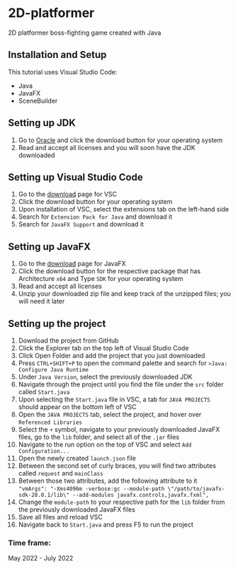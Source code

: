 # 2D-platformer
2D platformer boss-fighting game created with Java

## Installation and Setup
This tutorial uses Visual Studio Code:
- Java
- JavaFX
- SceneBuilder

## Setting up JDK
1. Go to [Oracle](https://www.oracle.com/java/technologies/downloads/) and click the download button for your operating system
2. Read and accept all licenses and you will soon have the JDK downloaded

## Setting up Visual Studio Code
1. Go to the [download](https://code.visualstudio.com/download) page for VSC
2. Click the download button for your operating system
3. Upon installation of VSC, select the extensions tab on the left-hand side
4. Search for `Extension Pack for Java` and download it
5. Search for `JavaFX Support` and download it

## Setting up JavaFX
1. Go to the [download](https://gluonhq.com/products/javafx/) page for JavaFX
2. Click the download button for the respective package that has Architecture `x64` and Type `SDK` for your operating system
3. Read and accept all licenses
4. Unzip your downloaded zip file and keep track of the unzipped files; you will need it later

## Setting up the project
1. Download the project from GitHub
2. Click the Explorer tab on the top left of Visual Studio Code
3. Click Open Folder and add the project that you just downloaded
4. Press `CTRL+SHIFT+P` to open the command palette and search for `>Java: Configure Java Runtime`
5. Under `Java Version`, select the previously downloaded JDK
6. Navigate through the project until you find the file under the `src` folder called `Start.java`
7. Upon selecting the `Start.java` file in VSC, a tab for `JAVA PROJECTS` should appear on the bottom left of VSC
8. Open the `JAVA PROJECTS` tab, select the project, and hover over `Referenced Libraries`
9. Select the `+` symbol, navigate to your previously downloaded JavaFX files, go to the `lib` folder, and select all of the `.jar` files
10. Navigate to the run option on the top of VSC and select `Add Configuration...`
11. Open the newly created `launch.json` file
12. Between the second set of curly braces, you will find two attributes called `request` and `mainClass`
13. Between those two attributes, add the following attribute to it <br />
`"vmArgs": "-Xms4096m -verbose:gc --module-path \"/path/to/javafx-sdk-20.0.1/lib\" --add-modules javafx.controls,javafx.fxml",`
15. Change the `module-path` to your respective path for the `lib` folder from the previously downloaded JavaFX files
16. Save all files and reload VSC
17. Navigate back to `Start.java` and press F5 to run the project


### Time frame:
May 2022 - July 2022
